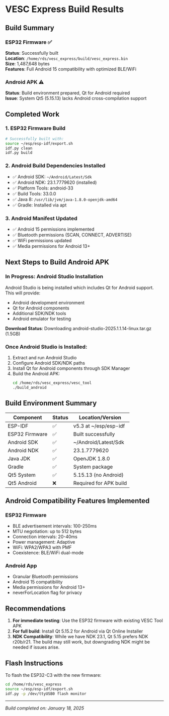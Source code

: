 # VESC Express Build Results

## Build Summary

### ESP32 Firmware ✅
**Status**: Successfully built  
**Location**: `/home/rds/vesc_express/build/vesc_express.bin`  
**Size**: 1,487,648 bytes  
**Features**: Full Android 15 compatibility with optimized BLE/WiFi

### Android APK ⚠️
**Status**: Build environment prepared, Qt for Android required  
**Issue**: System Qt5 (5.15.13) lacks Android cross-compilation support

## Completed Work

### 1. ESP32 Firmware Build
```bash
# Successfully built with:
source ~/esp/esp-idf/export.sh
idf.py clean
idf.py build
```

### 2. Android Build Dependencies Installed
- ✅ Android SDK: `~/Android/Latest/Sdk`
- ✅ Android NDK: 23.1.7779620 (installed)
- ✅ Platform Tools: android-33
- ✅ Build Tools: 33.0.0
- ✅ Java 8: `/usr/lib/jvm/java-1.8.0-openjdk-amd64`
- ✅ Gradle: Installed via apt

### 3. Android Manifest Updated
- ✅ Android 15 permissions implemented
- ✅ Bluetooth permissions (SCAN, CONNECT, ADVERTISE)
- ✅ WiFi permissions updated
- ✅ Media permissions for Android 13+

## Next Steps to Build Android APK

### In Progress: Android Studio Installation
Android Studio is being installed which includes Qt for Android support. This will provide:
- Android development environment
- Qt for Android components
- Additional SDK/NDK tools
- Android emulator for testing

**Download Status**: Downloading android-studio-2025.1.1.14-linux.tar.gz (1.5GB)

### Once Android Studio is Installed:
1. Extract and run Android Studio
2. Configure Android SDK/NDK paths
3. Install Qt for Android components through SDK Manager
4. Build the Android APK:
   ```bash
   cd /home/rds/vesc_express/vesc_tool
   ./build_android
   ```

## Build Environment Summary

| Component | Status | Location/Version |
|-----------|--------|------------------|
| ESP-IDF | ✅ | v5.3 at ~/esp/esp-idf |
| ESP32 Firmware | ✅ | Built successfully |
| Android SDK | ✅ | ~/Android/Latest/Sdk |
| Android NDK | ✅ | 23.1.7779620 |
| Java JDK | ✅ | OpenJDK 1.8.0 |
| Gradle | ✅ | System package |
| Qt5 System | ✅ | 5.15.13 (no Android) |
| Qt5 Android | ❌ | Required for APK build |

## Android Compatibility Features Implemented

### ESP32 Firmware
- BLE advertisement intervals: 100-250ms
- MTU negotiation: up to 512 bytes
- Connection intervals: 20-40ms
- Power management: Adaptive
- WiFi: WPA2/WPA3 with PMF
- Coexistence: BLE/WiFi dual-mode

### Android App
- Granular Bluetooth permissions
- Android 15 compatibility
- Media permissions for Android 13+
- neverForLocation flag for privacy

## Recommendations

1. **For immediate testing**: Use the ESP32 firmware with existing VESC Tool APK
2. **For full build**: Install Qt 5.15.2 for Android via Qt Online Installer
3. **NDK Compatibility**: While we have NDK 23.1, Qt 5.15 prefers NDK r20b/r21. The build may still work, but downgrading NDK might be needed if issues arise.

## Flash Instructions

To flash the ESP32-C3 with the new firmware:
```bash
cd /home/rds/vesc_express
source ~/esp/esp-idf/export.sh
idf.py -p /dev/ttyUSB0 flash monitor
```

---
*Build completed on: January 18, 2025*